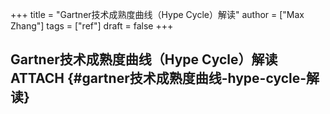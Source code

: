 +++
title = "Gartner技术成熟度曲线（Hype Cycle）解读"
author = ["Max Zhang"]
tags = ["ref"]
draft = false
+++

## Gartner技术成熟度曲线（Hype Cycle）解读 <span class="tag"><span class="ATTACH">ATTACH</span></span> {#gartner技术成熟度曲线-hype-cycle-解读}
